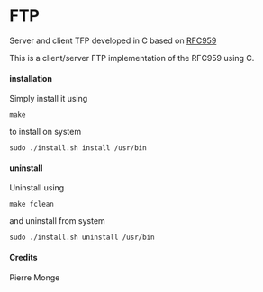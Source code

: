 # FTP
Server and client TFP developed in C based on [RFC959](https://www.w3.org/Protocols/rfc959/)

This is a client/server FTP implementation of the RFC959 using C.

#### installation

Simply install it using

`make`

to install on system

`sudo ./install.sh install /usr/bin`

#### uninstall

Uninstall using

`make fclean`

and uninstall from system

`sudo ./install.sh uninstall /usr/bin`


#### Credits

Pierre Monge
